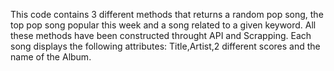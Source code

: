 This code contains 3 different methods that returns a random pop song, the top pop song popular this week and a song related to a given keyword. 
All these methods have been constructed throught API and Scrapping. 
Each song displays the following attributes: Title,Artist,2 different scores and the name of the Album.